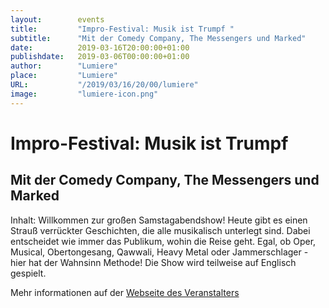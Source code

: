 ```yaml
---
layout:        events
title:         "Impro-Festival: Musik ist Trumpf "
subtitle:      "Mit der Comedy Company, The Messengers und Marked"
date:          2019-03-16T20:00:00+01:00
publishdate:   2019-03-06T00:00:00+01:00
author:        "Lumiere"
place:         "Lumiere"
URL:           "/2019/03/16/20/00/lumiere"
image:         "lumiere-icon.png"
---
```


Impro-Festival: Musik ist Trumpf 
===========

Mit der Comedy Company, The Messengers und Marked
-----------

Inhalt: Willkommen zur großen Samstagabendshow! Heute gibt es einen Strauß verrückter Geschichten, die alle musikalisch unterlegt sind. Dabei entscheidet wie immer das Publikum, wohin die Reise geht. Egal, ob Oper, Musical, Obertongesang, Qawwali, Heavy Metal oder Jammerschlager - hier hat der Wahnsinn Methode! Die Show wird teilweise auf Englisch gespielt.

Mehr informationen auf der [Webseite des Veranstalters](http://www.lumiere.de/19/03/impromusik.htm)
